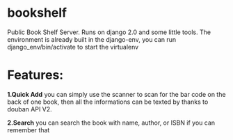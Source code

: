 # bookshelf

Public Book Shelf Server. 
Runs on django 2.0 and some little tools.
The environment is already built in the django-env, you can run django_env/bin/activate to start the virtualenv

# Features:

**1.Quick Add** 
you can simply use the scanner to scan for the bar code on the back of one book, then all the informations can be texted by thanks to douban API V2.

**2.Search**
you can search the book with name, author, or ISBN if you can remember that


